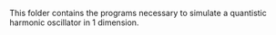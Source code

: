 This folder contains the programs necessary to simulate a quantistic harmonic oscillator in 1 dimension.
